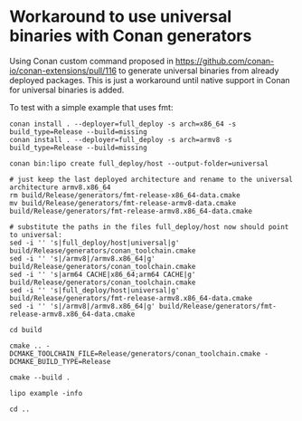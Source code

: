# Workaround to use universal binaries with Conan generators

Using Conan custom command proposed in
https://github.com/conan-io/conan-extensions/pull/116 to generate universal binaries from
already deployed packages. This is just a workaround until native support in Conan for
universal binaries is added.

To test with a simple example that uses fmt:

```
conan install . --deployer=full_deploy -s arch=x86_64 -s build_type=Release --build=missing
conan install . --deployer=full_deploy -s arch=armv8 -s build_type=Release --build=missing

conan bin:lipo create full_deploy/host --output-folder=universal

# just keep the last deployed architecture and rename to the universal architecture armv8.x86_64
rm build/Release/generators/fmt-release-x86_64-data.cmake
mv build/Release/generators/fmt-release-armv8-data.cmake build/Release/generators/fmt-release-armv8.x86_64-data.cmake

# substitute the paths in the files full_deploy/host now should point to universal:
sed -i '' 's|full_deploy/host|universal|g' build/Release/generators/conan_toolchain.cmake
sed -i '' 's|/armv8|/armv8.x86_64|g' build/Release/generators/conan_toolchain.cmake
sed -i '' 's|arm64 CACHE|x86_64;arm64 CACHE|g' build/Release/generators/conan_toolchain.cmake
sed -i '' 's|full_deploy/host|universal|g' build/Release/generators/fmt-release-armv8.x86_64-data.cmake
sed -i '' 's|/armv8|/armv8.x86_64|g' build/Release/generators/fmt-release-armv8.x86_64-data.cmake

cd build

cmake .. -DCMAKE_TOOLCHAIN_FILE=Release/generators/conan_toolchain.cmake -DCMAKE_BUILD_TYPE=Release

cmake --build .  

lipo example -info

cd ..
```
